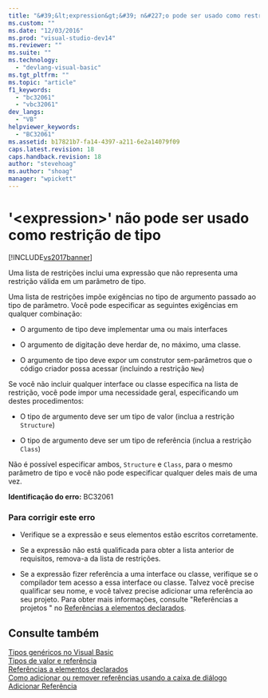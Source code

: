 ```yaml
---
title: "&#39;&lt;expression&gt;&#39; n&#227;o pode ser usado como restri&#231;&#227;o de tipo | Microsoft Docs"
ms.custom: ""
ms.date: "12/03/2016"
ms.prod: "visual-studio-dev14"
ms.reviewer: ""
ms.suite: ""
ms.technology: 
  - "devlang-visual-basic"
ms.tgt_pltfrm: ""
ms.topic: "article"
f1_keywords: 
  - "bc32061"
  - "vbc32061"
dev_langs: 
  - "VB"
helpviewer_keywords: 
  - "BC32061"
ms.assetid: b17821b7-fa14-4397-a211-6e2a14079f09
caps.latest.revision: 18
caps.handback.revision: 18
author: "stevehoag"
ms.author: "shoag"
manager: "wpickett"
---
```

# &#39;&lt;expression&gt;&#39; n&#227;o pode ser usado como restri&#231;&#227;o de tipo
[!INCLUDE[vs2017banner](../../../csharp/includes/vs2017banner.md)]

Uma lista de restrições inclui uma expressão que não representa uma restrição válida em um parâmetro de tipo.  
  
 Uma lista de restrições impõe exigências no tipo de argumento passado ao tipo de parâmetro.  Você pode especificar as seguintes exigências em qualquer combinação:  
  
-   O argumento de tipo deve implementar uma ou mais interfaces  
  
-   O argumento de digitação deve herdar de, no máximo, uma classe.  
  
-   O argumento de tipo deve expor um construtor sem\-parâmetros que o código criador possa acessar \(incluindo a restrição `New`\)  
  
 Se você não incluir qualquer interface ou classe específica na lista de restrição, você pode impor uma necessidade geral, especificando um destes procedimentos:  
  
-   O tipo de argumento deve ser um tipo de valor \(inclua a restrição `Structure`\)  
  
-   O tipo de argumento deve ser um tipo de referência \(inclua a restrição `Class`\)  
  
 Não é possível especificar ambos, `Structure` e `Class`, para o mesmo parâmetro de tipo e você não pode especificar qualquer deles mais de uma vez.  
  
 **Identificação do erro:**  BC32061  
  
### Para corrigir este erro  
  
-   Verifique se a expressão e seus elementos estão escritos corretamente.  
  
-   Se a expressão não está qualificada para obter a lista anterior de requisitos, remova\-a da lista de restrições.  
  
-   Se a expressão fizer referência a uma interface ou classe, verifique se o compilador tem acesso a essa interface ou classe.  Talvez você precise qualificar seu nome, e você talvez precise adicionar uma referência ao seu projeto.  Para obter mais informações, consulte "Referências a projetos " no [Referências a elementos declarados](../../../visual-basic/programming-guide/language-features/declared-elements/references-to-declared-elements.md).  
  
## Consulte também  
 [Tipos genéricos no Visual Basic](../../../visual-basic/programming-guide/language-features/data-types/generic-types.md)   
 [Tipos de valor e referência](../../../visual-basic/programming-guide/language-features/data-types/value-types-and-reference-types.md)   
 [Referências a elementos declarados](../../../visual-basic/programming-guide/language-features/declared-elements/references-to-declared-elements.md)   
 [Como adicionar ou remover referências usando a caixa de diálogo Adicionar Referência](http://msdn.microsoft.com/pt-br/3bd75d61-f00c-47c0-86a2-dd1f20e231c9)